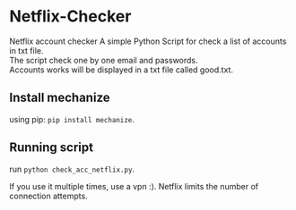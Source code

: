 # Netflix-Checker
Netflix account checker
A simple Python Script for check a list of accounts in txt file.<br>
The script check one by one email and passwords. <br>
Accounts works will be displayed in a txt file called good.txt.<br>

## Install mechanize
using pip: `pip install mechanize`. <br>

## Running script
run `python check_acc_netflix.py`. <br>

If you use it multiple times, use a vpn :).
Netflix limits the number of connection attempts.